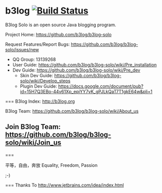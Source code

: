 # b3log [![Build Status](https://travis-ci.org/b3log/b3log-solo.png?branch=master)](https://travis-ci.org/b3log/b3log-solo)

B3log Solo is an open source Java blogging program.

Project Home: https://github.com/b3log/b3log-solo

Request Features/Report Bugs: https://github.com/b3log/b3log-solo/issues/new

* QQ Group: 13139268
* User Guide: https://github.com/b3log/b3log-solo/wiki/Pre_installation
* Dev Guide: https://github.com/b3log/b3log-solo/wiki/Pre_dev
  * Skin Dev Guide: https://github.com/b3log/b3log-solo/wiki/Develop_steps
  * Plugin Dev Guide: https://docs.google.com/document/pub?id=15H7Q3EBo-44v61Xp_epiYY7vK_gPJLkQaT7T1gkE64w&pli=1

===
B3log Index: http://b3log.org

B3log Team: https://github.com/b3log/b3log-solo/wiki/About_us

## Join B3log Team: https://github.com/b3log/b3log-solo/wiki/Join_us
===

平等，自由，奔放
Equality, Freedom, Passion

;-)

===
Thanks To http://www.jetbrains.com/idea/index.html 
